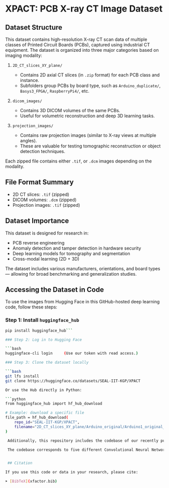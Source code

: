 
 XPACT: PCB X-ray CT Image Dataset
==================================

Dataset Structure
-----------------
This dataset contains high-resolution X-ray CT scan data of multiple classes of Printed Circuit Boards (PCBs), captured using industrial CT equipment. The dataset is organized into three major categories based on imaging modality:

1. `2D_CT_slices_XY_plane/`  
   - Contains 2D axial CT slices (in `.zip` format) for each PCB class and instance.
   - Subfolders group PCBs by board type, such as `Arduino_duplicate/`, `Basys3_FPGA/`, `RaspberryPi4/`, etc.

2. `dicom_images/`  
   - Contains 3D DICOM volumes of the same PCBs.
   - Useful for volumetric reconstruction and deep 3D learning tasks.

3. `projection_images/`  
   - Contains raw projection images (similar to X-ray views at multiple angles).
   - These are valuable for testing tomographic reconstruction or object detection techniques.

Each zipped file contains either `.tif`, or `.dcm` images depending on the modality.

File Format Summary
-------------------
- 2D CT slices: `.tif` (zipped)
- DICOM volumes: `.dcm` (zipped)
- Projection images: `.tif` (zipped)

Dataset Importance
------------------
This dataset is designed for research in:
- PCB reverse engineering
- Anomaly detection and tamper detection in hardware security
- Deep learning models for tomography and segmentation
- Cross-modal learning (2D + 3D)

The dataset includes various manufacturers, orientations, and board types — allowing for broad benchmarking and generalization studies.

Accessing the Dataset in Code
-----------------------------

To use the images from Hugging Face in this GitHub-hosted deep learning code, follow these steps:

### Step 1: Install `huggingface_hub`

```bash
pip install huggingface_hub```

### Step 2: Log in to Hugging Face

```bash
huggingface-cli login     (Use our token with read access.)

### Step 3: Clone the dataset locally

```bash
git lfs install
git clone https://huggingface.co/datasets/SEAL-IIT-KGP/XPACT

Or use the Hub directly in Python:

```python
from huggingface_hub import hf_hub_download

# Example: download a specific file
file_path = hf_hub_download(
    repo_id="SEAL-IIT-KGP/XPACT",
    filename="2D_CT_slices_XY_plane/Arduino_original/Arduino1_original_set1.zip"
)

 Additionally, this repository includes the codebase of our recently published work "X-Factor: Deep Learning-based PCB Counterfeit Detection using X-ray CT Techniques for Hardware Assurance"

 The codebase corresponds to five different Convolutional Neural Network (CNN) models which are transfer-learned on ImageNet dataset and fine tuned for the specific X-ray CT dataset. 


 ## Citation

If you use this code or data in your research, please cite:

➤ [BibTeX](xfactor.bib)

